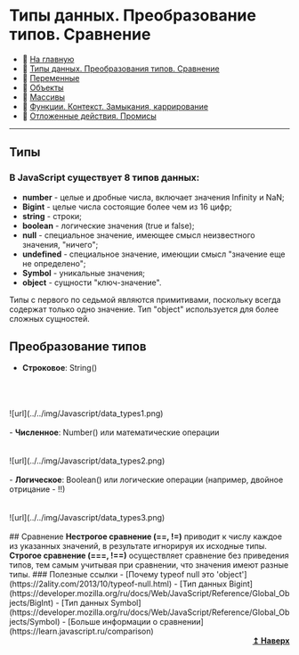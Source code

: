 # Типы данных. Преобразование типов. Сравнение
- :page_with_curl: [На главную](../../../README.md)<br>
- :page_with_curl: [Типы данных. Преобразования типов. Сравнение](.data-types_comparison.md)<br>
- :page_with_curl: [Переменные](./variables.md)<br>
- :page_with_curl: [Объекты](./objectss.md)<br>
- :page_with_curl: [Массивы](./arrays.md)<br>
- :page_with_curl: [Функции. Контекст. Замыкания, каррирование](./functions_сontext_сarr_сlosures.md)<br>
- :page_with_curl: [Отложенные действия. Промисы](./delayed-actions_promise.md)<br>
---
## Типы
### В JavaScript существует 8 типов данных:
- <b>number</b> - целые и дробные числа, включает значения Infinity и NaN;
- <b>Bigint</b> - целые числа состоящие более чем из 16 цифр;
- <b>string</b> - строки;
- <b>boolean</b> - логические значения (true и false);
- <b>null</b> - специальное значение, имеющее смысл неизвестного значения, "ничего";
- <b>undefined</b> - специальное значение, имеющии смысл "значение еще не определено";
- <b>Symbol</b> - уникальные значения;
- <b>object</b> -  сущности "ключ-значение". 

Типы с первого по седьмой являются примитивами, поскольку всегда содержат только одно значение. Тип "object" используется для более сложных сущностей.
## Преобразование типов
- <b>Строковое</b>: String()
<br>
<br>
<br>
![url](../../img/Javascript/data_types1.png)
<br>
<br>
- <b>Численное</b>: Number() или математические операции
<br>
<br>
<br>
![url](../../img/Javascript/data_types2.png)
<br>
<br>
- <b>Логическое</b>: Boolean() или логические операции (например, двойное отрицание - !!)
<br>
<br>
<br>
![url](../../img/Javascript/data_types3.png)
<br>
<br>
## Сравнение
<b>Нестрогое сравнение (==, !=)</b> приводит к числу каждое из указанных значений, в результате игнорируя их исходные типы.
<b>Строгое сравнение (===, !==)</b> осуществляет сравнение без приведения типов, тем самым учитывая при сравнении, что значения имеют разные типы.
### Полезные ссылки
- [Почему typeof null это 'object'](https://2ality.com/2013/10/typeof-null.html)
- [Тип данных Bigint](https://developer.mozilla.org/ru/docs/Web/JavaScript/Reference/Global_Objects/BigInt)
- [Тип данных Symbol](https://developer.mozilla.org/ru/docs/Web/JavaScript/Reference/Global_Objects/Symbol)
- [Больше информации о сравнении](https://learn.javascript.ru/comparison)
<div align="right">
  <b><a href="#">↥ Наверх</a></b>
</div>
